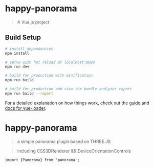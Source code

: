 # happy-panorama

> A Vue.js project 

## Build Setup

``` bash
# install dependencies
npm install

# serve with hot reload at localhost:8080
npm run dev

# build for production with minification
npm run build

# build for production and view the bundle analyzer report
npm run build --report
```

For a detailed explanation on how things work, check out the [guide](http://vuejs-templates.github.io/webpack/) and [docs for vue-loader](http://vuejs.github.io/vue-loader).
# happy-panorama

>a simple panorama plugin based on THREE.JS 

>including CSS3DRenderer && DeviceOrientationControls

```
import {Panorama} from 'panorama';


```

